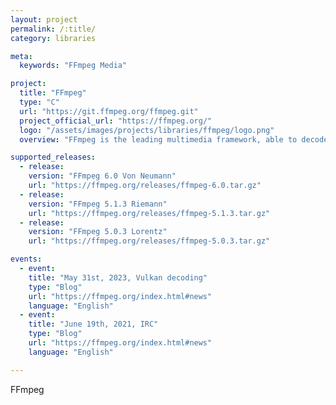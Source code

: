 ```yaml
---
layout: project
permalink: /:title/
category: libraries

meta:
  keywords: "FFmpeg Media"

project:
  title: "FFmpeg"
  type: "C"
  url: "https://git.ffmpeg.org/ffmpeg.git"
  project_official_url: "https://ffmpeg.org/"
  logo: "/assets/images/projects/libraries/ffmpeg/logo.png"
  overview: "FFmpeg is the leading multimedia framework, able to decode, encode, transcode, mux, demux, stream, filter and play pretty much anything that humans and machines have created. It supports the most obscure ancient formats up to the cutting edge. No matter if they were designed by some standards committee, the community or a corporation. It is also highly portable: FFmpeg compiles, runs, and passes our testing infrastructure FATE across Linux, Mac OS X, Microsoft Windows, the BSDs, Solaris, etc. under a wide variety of build environments, machine architectures, and configurations."

supported_releases:
  - release:
    version: "FFmpeg 6.0 Von Neumann"
    url: "https://ffmpeg.org/releases/ffmpeg-6.0.tar.gz"
  - release:
    version: "FFmpeg 5.1.3 Riemann"
    url: "https://ffmpeg.org/releases/ffmpeg-5.1.3.tar.gz"
  - release:
    version: "FFmpeg 5.0.3 Lorentz"
    url: "https://ffmpeg.org/releases/ffmpeg-5.0.3.tar.gz"

events:
  - event:
    title: "May 31st, 2023, Vulkan decoding"
    type: "Blog"
    url: "https://ffmpeg.org/index.html#news"
    language: "English"
  - event:
    title: "June 19th, 2021, IRC"
    type: "Blog"
    url: "https://ffmpeg.org/index.html#news"
    language: "English"

---
```


<p>FFmpeg</p>

